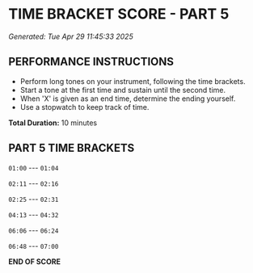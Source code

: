 # TIME BRACKET SCORE - PART 5
*Generated: Tue Apr 29 11:45:33 2025*

## PERFORMANCE INSTRUCTIONS
- Perform long tones on your instrument, following the time brackets.
- Start a tone at the first time and sustain until the second time.
- When 'X' is given as an end time, determine the ending yourself.
- Use a stopwatch to keep track of time.

**Total Duration:** 10 minutes

## PART 5 TIME BRACKETS

`01:00` --- `01:04`

`02:11` --- `02:16`

`02:25` --- `02:31`

`04:13` --- `04:32`

`06:06` --- `06:24`

`06:48` --- `07:00`

**END OF SCORE**
